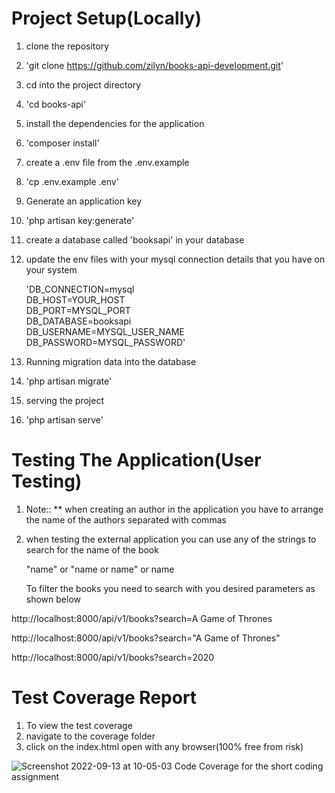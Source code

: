 # Project Setup(Locally)


 1.   clone the repository
 2.   'git clone https://github.com/zilyn/books-api-development.git'
 3.   cd into the project directory
 4.   'cd books-api'
 5.   install the dependencies for the application
 6.   'composer install'
 7.   create a .env file from the .env.example
 8.   'cp .env.example .env'
 9.   Generate an application key
 10.   'php artisan key:generate'
 11.   create a database called 'booksapi' in your database
 12.   update the env files with your mysql connection details that you have on your system
 
        'DB_CONNECTION=mysql  
         DB_HOST=YOUR_HOST  
         DB_PORT=MYSQL_PORT  
         DB_DATABASE=booksapi  
         DB_USERNAME=MYSQL_USER_NAME  
         DB_PASSWORD=MYSQL_PASSWORD'
         
         
 13.    Running migration data into the database
 14.    'php artisan migrate'
 15.    serving the project
 16.    'php artisan serve'


# Testing The Application(User Testing)



 1.  Note:: ** when creating an author in the application you have to arrange the name of the authors separated with commas

 2.  when testing the external application you can use any of the strings to search for the name of the book

      "name" or "name or name" or name

     To filter the books you need to search with you desired parameters as shown below

http://localhost:8000/api/v1/books?search=A Game of Thrones

http://localhost:8000/api/v1/books?search="A Game of Thrones"

http://localhost:8000/api/v1/books?search=2020



# Test Coverage Report



1.    To view the test coverage
2.    navigate to the coverage folder
3.    click on the index.html open with any browser(100% free from risk)


![Screenshot 2022-09-13 at 10-05-03 Code Coverage for the short coding assignment](https://user-images.githubusercontent.com/63076848/189860804-052ac9b9-5430-450d-a970-64e4c49d1ba5.png)


